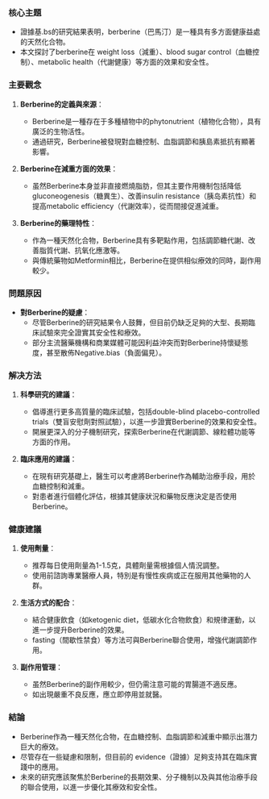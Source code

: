 ### 核心主題
- 證據基.bs的研究結果表明，berberine（巴馬汀）是一種具有多方面健康益處的天然化合物。
- 本文探討了berberine在 weight loss（減重）、blood sugar control（血糖控制）、metabolic health（代謝健康）等方面的效果和安全性。

### 主要觀念
1. **Berberine的定義與來源**：
   - Berberine是一種存在于多種植物中的phytonutrient（植物化合物），具有廣泛的生物活性。
   - 通過研究，Berberine被發現對血糖控制、血脂調節和胰島素抵抗有顯著影響。

2. **Berberine在減重方面的效果**：
   - 虽然Berberine本身並非直接燃燒脂肪，但其主要作用機制包括降低gluconeogenesis（糖異生）、改善insulin resistance（胰岛素抗性）和提高metabolic efficiency（代謝效率），從而間接促進減重。

3. **Berberine的藥理特性**：
   - 作為一種天然化合物，Berberine具有多靶點作用，包括調節糖代謝、改善脂質代謝、抗氧化應激等。
   - 與傳統藥物如Metformin相比，Berberine在提供相似療效的同時，副作用較少。

### 問題原因
- **對Berberine的疑慮**：
  - 尽管Berberine的研究結果令人鼓舞，但目前仍缺乏足夠的大型、長期臨床試驗來完全證實其安全性和療效。
  - 部分主流醫藥機構和商業媒體可能因利益沖突而對Berberine持懷疑態度，甚至散佈Negative.bias（負面偏見）。

### 解决方法
1. **科學研究的建議**：
   - 倡導進行更多高質量的臨床試驗，包括double-blind placebo-controlled trials（雙盲安慰劑對照試驗），以進一步證實Berberine的效果和安全性。
   - 開展更深入的分子機制研究，探索Berberine在代謝調節、線粒體功能等方面的作用。

2. **臨床應用的建議**：
   - 在現有研究基礎上，醫生可以考慮將Berberine作為輔助治療手段，用於血糖控制和減重。
   - 對患者進行個體化評估，根據其健康狀況和藥物反應決定是否使用Berberine。

### 健康建議
1. **使用劑量**：
   - 推荐每日使用劑量為1-1.5克，具體劑量需根據個人情況調整。
   - 使用前諮詢專業醫療人員，特別是有慢性疾病或正在服用其他藥物的人群。

2. **生活方式的配合**：
   - 結合健康飲食（如ketogenic diet，低碳水化合物飲食）和規律運動，以進一步提升Berberine的效果。
   -  fasting（間歇性禁食）等方法可與Berberine聯合使用，增強代謝調節作用。

3. **副作用管理**：
   - 虽然Berberine的副作用較少，但仍需注意可能的胃腸道不適反應。
   - 如出現嚴重不良反應，應立即停用並就醫。

### 結論
- Berberine作為一種天然化合物，在血糖控制、血脂調節和減重中顯示出潛力巨大的療效。
- 尽管存在一些疑慮和限制，但目前的 evidence（證據）足夠支持其在臨床實踐中的應用。
- 未來的研究應該聚焦於Berberine的長期效果、分子機制以及與其他治療手段的聯合使用，以進一步優化其療效和安全性。